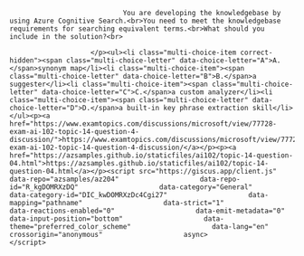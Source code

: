 <p class="card-text">
							
								You are developing the knowledgebase by using Azure Cognitive Search.<br>You need to meet the knowledgebase requirements for searching equivalent terms.<br>What should you include in the solution?<br>
							
						</p><ul><li class="multi-choice-item correct-hidden"><span class="multi-choice-letter" data-choice-letter="A">A.</span>synonym map</li><li class="multi-choice-item"><span class="multi-choice-letter" data-choice-letter="B">B.</span>a suggester</li><li class="multi-choice-item"><span class="multi-choice-letter" data-choice-letter="C">C.</span>a custom analyzer</li><li class="multi-choice-item"><span class="multi-choice-letter" data-choice-letter="D">D.</span>a built-in key phrase extraction skill</li></ul><p><a href="https://www.examtopics.com/discussions/microsoft/view/77728-exam-ai-102-topic-14-question-4-discussion/">https://www.examtopics.com/discussions/microsoft/view/77728-exam-ai-102-topic-14-question-4-discussion/</a></p><p><a href="https://azsamples.github.io/staticfiles/ai102/topic-14-question-04.html">https://azsamples.github.io/staticfiles/ai102/topic-14-question-04.html</a></p><script src="https://giscus.app/client.js"                    data-repo="azsamples/az204"                    data-repo-id="R_kgDOMRXzDQ"                    data-category="General"                    data-category-id="DIC_kwDOMRXzDc4Cgi27"                    data-mapping="pathname"                    data-strict="1"                    data-reactions-enabled="0"                    data-emit-metadata="0"                    data-input-position="bottom"                    data-theme="preferred_color_scheme"                    data-lang="en"                    crossorigin="anonymous"                    async>                    </script>